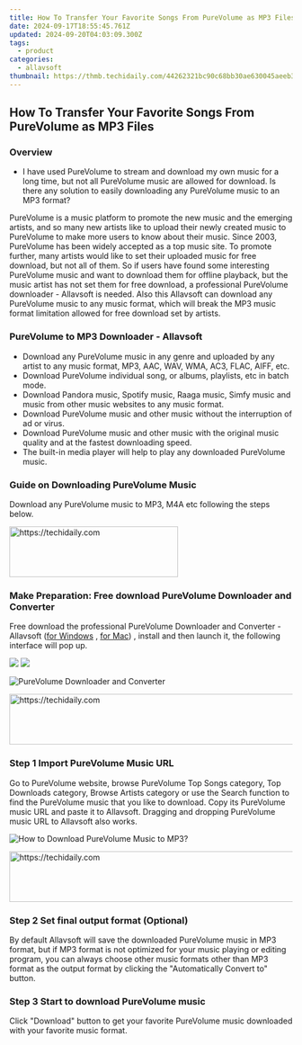 ```yaml
---
title: How To Transfer Your Favorite Songs From PureVolume as MP3 Files
date: 2024-09-17T18:55:45.761Z
updated: 2024-09-20T04:03:09.300Z
tags:
  - product
categories:
  - allavsoft
thumbnail: https://thmb.techidaily.com/44262321bc90c68bb30ae630045aeeb3d770e257348f6459d0e721b586277723.jpg
---
```


## How To Transfer Your Favorite Songs From PureVolume as MP3 Files

### Overview

* I have used PureVolume to stream and download my own music for a long time, but not all PureVolume music are allowed for download. Is there any solution to easily downloading any PureVolume music to an MP3 format?

PureVolume is a music platform to promote the new music and the emerging artists, and so many new artists like to upload their newly created music to PureVolume to make more users to know about their music. Since 2003, PureVolume has been widely accepted as a top music site. To promote further, many artists would like to set their uploaded music for free download, but not all of them. So if users have found some interesting PureVolume music and want to download them for offline playback, but the music artist has not set them for free download, a professional PureVolume downloader - Allavsoft is needed. Also this Allavsoft can download any PureVolume music to any music format, which will break the MP3 music format limitation allowed for free download set by artists.

### PureVolume to MP3 Downloader - Allavsoft

* Download any PureVolume music in any genre and uploaded by any artist to any music format, MP3, AAC, WAV, WMA, AC3, FLAC, AIFF, etc.
* Download PureVolume individual song, or albums, playlists, etc in batch mode.
* Download Pandora music, Spotify music, Raaga music, Simfy music and music from other music websites to any music format.
* Download PureVolume music and other music without the interruption of ad or virus.
* Download PureVolume music and other music with the original music quality and at the fastest downloading speed.
* The built-in media player will help to play any downloaded PureVolume music.

### Guide on Downloading PureVolume Music

Download any PureVolume music to MP3, M4A etc following the steps below.

<!-- affiliate ads begin -->
<a href="https://aligracehair.sjv.io/c/5597632/1902319/19272" target="_top" id="1902319">
  <img src="//a.impactradius-go.com/display-ad/19272-1902319" border="0" alt="https://techidaily.com" width="300" height="90"/>
</a>
<img height="0" width="0" src="https://aligracehair.sjv.io/i/5597632/1902319/19272" style="position:absolute;visibility:hidden;" border="0" />
<!-- affiliate ads end -->

### Make Preparation: Free download PureVolume Downloader and Converter

Free download the professional PureVolume Downloader and Converter - Allavsoft ([for Windows](https://tools.techidaily.com/allavsoft/products/) , [for Mac](https://tools.techidaily.com/allavsoft/products/)) , install and then launch it, the following interface will pop up.

[![](https://www.allavsoft.com/how-to/../images/how-to/free-download-win.jpg)](https://tools.techidaily.com/allavsoft/products/) [![](https://www.allavsoft.com/how-to/../images/how-to/free-download-mac.jpg)](https://tools.techidaily.com/allavsoft/products/)

![PureVolume Downloader and Converter](https://www.allavsoft.com/how-to/../images/allavsoft/screen-shot-600.jpg)

<!-- affiliate ads begin -->
<a href="https://appsumo.8odi.net/c/5597632/2100537/7443" target="_top" id="2100537">
  <img src="//a.impactradius-go.com/display-ad/7443-2100537" border="0" alt="https://techidaily.com" width="728" height="90"/>
</a>
<img height="0" width="0" src="https://appsumo.8odi.net/i/5597632/2100537/7443" style="position:absolute;visibility:hidden;" border="0" />
<!-- affiliate ads end -->

### Step 1 Import PureVolume Music URL

Go to PureVolume website, browse PureVolume Top Songs category, Top Downloads category, Browse Artists category or use the Search function to find the PureVolume music that you like to download. Copy its PureVolume music URL and paste it to Allavsoft. Dragging and dropping PureVolume music URL to Allavsoft also works.

![How to Download PureVolume Music to MP3?](https://www.allavsoft.com/how-to/../images/how-to/download-rtmp-video/download-rtmp-video.jpg)

<!-- affiliate ads begin -->
<a href="https://electronicx.pxf.io/c/5597632/1167086/14483" target="_top" id="1167086">
  <img src="//a.impactradius-go.com/display-ad/14483-1167086" border="0" alt="https://techidaily.com" width="728" height="90"/>
</a>
<img height="0" width="0" src="https://electronicx.pxf.io/i/5597632/1167086/14483" style="position:absolute;visibility:hidden;" border="0" />
<!-- affiliate ads end -->

### Step 2 Set final output format (Optional)

By default Allavsoft will save the downloaded PureVolume music in MP3 format, but if MP3 format is not optimized for your music playing or editing program, you can always choose other music formats other than MP3 format as the output format by clicking the "Automatically Convert to" button.

### Step 3 Start to download PureVolume music

Click "Download" button to get your favorite PureVolume music downloaded with your favorite music format.

<ins class="adsbygoogle"
     style="display:block"
     data-ad-format="autorelaxed"
     data-ad-client="ca-pub-7571918770474297"
     data-ad-slot="1223367746"></ins>

<ins class="adsbygoogle"
     style="display:block"
     data-ad-client="ca-pub-7571918770474297"
     data-ad-slot="8358498916"
     data-ad-format="auto"
     data-full-width-responsive="true"></ins>
